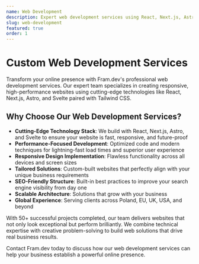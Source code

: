 ```yaml
---
name: Web Development
description: Expert web development services using React, Next.js, Astro, and modern frameworks for fast, responsive, and scalable websites that drive business growth.
slug: web-development
featured: true
order: 1
---
```


# Custom Web Development Services

Transform your online presence with Fram.dev's professional web development services. Our expert team specializes in creating responsive, high-performance websites using cutting-edge technologies like React, Next.js, Astro, and Svelte paired with Tailwind CSS.

## Why Choose Our Web Development Services?

- **Cutting-Edge Technology Stack**: We build with React, Next.js, Astro, and Svelte to ensure your website is fast, responsive, and future-proof
- **Performance-Focused Development**: Optimized code and modern techniques for lightning-fast load times and superior user experience
- **Responsive Design Implementation**: Flawless functionality across all devices and screen sizes
- **Tailored Solutions**: Custom-built websites that perfectly align with your unique business requirements
- **SEO-Friendly Structure**: Built-in best practices to improve your search engine visibility from day one
- **Scalable Architecture**: Solutions that grow with your business
- **Global Experience**: Serving clients across Poland, EU, UK, USA, and beyond

With 50+ successful projects completed, our team delivers websites that not only look exceptional but perform brilliantly. We combine technical expertise with creative problem-solving to build web solutions that drive real business results.

Contact Fram.dev today to discuss how our web development services can help your business establish a powerful online presence. 